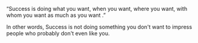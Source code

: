 “Success is doing what you want, when you want, where you want, with whom you want as much as you want .”



In other words, Success is not doing something you don't want to impress people who probably don't even like you.

